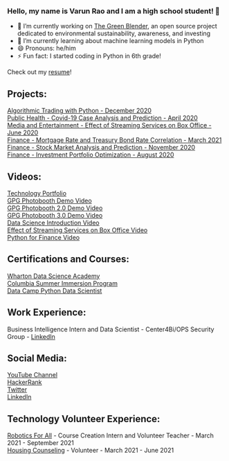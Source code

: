 ### Hello, my name is Varun Rao and I am a high school student! 👋

- 🔭 I’m currently working on [The Green Blender](https://github.com/DurjaMan27/green-blender), an open source project dedicated to environmental sustainability, awareness, and investing
- 🌱 I’m currently learning about machine learning models in Python
- 😄 Pronouns: he/him
- ⚡ Fun fact: I started coding in Python in 6th grade!

Check out my [resume](https://docs.google.com/document/d/1lZHBu86A2lEeNiPYb6-ESuy2eldZ1Mcfz6HiCID2N90/edit?usp=sharing)!

## Projects:
[Algorithmic Trading with Python - December 2020](https://youtu.be/BXQcCSudmcA)<br />
[Public Health - Covid-19 Case Analysis and Prediction - April 2020](https://app.datacamp.com/workspace/w/dd51271a-45b8-4621-a7e5-fa25239f4c5f)<br />
[Media and Entertainment - Effect of Streaming Services on Box Office - June 2020](https://app.datacamp.com/workspace/w/f6bc452a-f2da-4ac4-a47a-a49c9b4c994e)<br />
[Finance - Mortgage Rate and Treasury Bond Rate Correlation - March 2021](https://app.datacamp.com/workspace/w/3a5a5a5b-5bd9-41dc-b530-c04d481a94d0)<br />
[Finance - Stock Market Analysis and Prediction - November 2020](https://app.datacamp.com/workspace/w/a61073db-d5d5-4ca9-b34c-1fced5338135)<br />
[Finance - Investment Portfolio Optimization - August 2020](https://app.datacamp.com/workspace/w/c5df972e-e424-4c4e-853f-9683fc2e4e50)<br />

## Videos:
[Technology Portfolio](https://youtu.be/N66PA_KtMVE)<br />
[GPG Photobooth Demo Video](https://youtu.be/8Fum5pWQtwA)<br />
[GPG Photobooth 2.0 Demo Video](https://youtu.be/aGcP_ejkhp4)<br />
[GPG Photobooth 3.0 Demo Video](https://youtu.be/Cq8JOi46QMU)<br />
[Data Science Introduction Video](https://youtu.be/JUj2kCLbMLA)<br />
[Effect of Streaming Services on Box Office Video](https://youtu.be/6cVFm3v29nM)<br />
[Python for Finance Video](https://youtu.be/UEwBUyHO6Ic)

## Certifications and Courses:
[Wharton Data Science Academy](https://github.com/DurjaMan27/DurjaMan27/blob/main/Wharton%20DSA%20Certificate.png)<br />
[Columbia Summer Immersion Program](https://github.com/DurjaMan27/DurjaMan27/blob/main/Columbia%20Summer%20Certificate.png)<br />
[Data Camp Python Data Scientist](https://www.datacamp.com/statement-of-accomplishment/track/b0ec60d4f74412845f7afcb2f99f6751788e72c5?raw=1)

## Work Experience:
Business Intelligence Intern and Data Scientist - Center4Bi/OPS Security Group - [LinkedIn](https://www.linkedin.com/in/varunvellorerao/)

## Social Media:
[YouTube Channel](https://www.youtube.com/channel/UC63n6iMjOGNjOYfucF-mz8A)<br />
[HackerRank](https://www.hackerrank.com/varunvellorerao)<br />
[Twitter](https://twitter.com/durjaman_27)<br />
[LinkedIn](https://www.linkedin.com/in/varunvellorerao/)

## Technology Volunteer Experience:
[Robotics For All](https://www.roboticsforall.net/) - Course Creation Intern and Volunteer Teacher - March 2021 - September 2021<br />
[Housing Counseling](https://www.fhrtucson.org/) - Volunteer - March 2021 - June 2021
